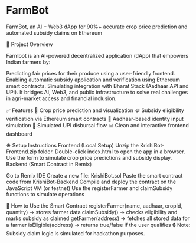 # FarmBot
FarmBot, an AI + Web3 dApp for 90%+ accurate crop price prediction and automated subsidy claims on Ethereum

🧠 Project Overview

Farmbot is an AI-powered decentralized application (dApp) that empowers Indian farmers by:

Predicting fair prices for their produce using a user-friendly frontend.
Enabling automatic subsidy application and verification using Ethereum smart contracts.
Simulating integration with Bharat Stack (Aadhaar API and UPI).
It bridges AI, Web3, and public infrastructure to solve real challenges in agri-market access and financial inclusion.


✅ Features
🌾 Crop price prediction and visualization
🪙 Subsidy eligibility verification via Ethereum smart contracts
🔐 Aadhaar-based identity input simulation
📲 Simulated UPI disbursal flow
📊 Clean and interactive frontend dashboard


⚙️ Setup Instructions
Frontend (Local Setup)
Unzip the KrishiBot-Frontend.zip folder.
Double-click index.html to open the app in a browser.
Use the form to simulate crop price predictions and subsidy display.
Backend (Smart Contract in Remix)


Go to Remix IDE
Create a new file: KrishiBot.sol
Paste the smart contract code from KrishiBot-Backend
Compile and deploy the contract on the JavaScript VM (or testnet)
Use the registerFarmer and claimSubsidy functions to simulate operations


🧪 How to Use the Smart Contract
registerFarmer(name, aadhaar, cropId, quantity) → stores farmer data
claimSubsidy() → checks eligibility and marks subsidy as claimed
getFarmer(address) → fetches all stored data for a farmer
isEligible(address) → returns true/false if the user qualifies
🔒 Note: Subsidy claim logic is simulated for hackathon purposes.


